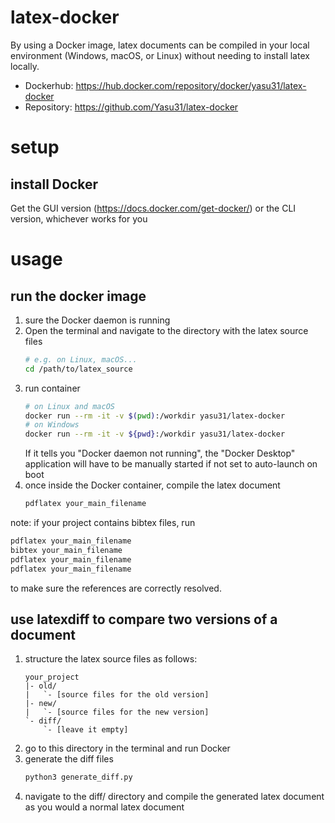 # latex-docker
By using a Docker image, latex documents can be compiled in your local environment (Windows, macOS, or Linux) without needing to install latex locally.

* Dockerhub: https://hub.docker.com/repository/docker/yasu31/latex-docker
* Repository: https://github.com/Yasu31/latex-docker

# setup
## install Docker
Get the GUI version (https://docs.docker.com/get-docker/) or the CLI version, whichever works for you

# usage
## run the docker image
1. sure the Docker daemon is running 
1. Open the terminal and navigate to the directory with the latex source files
    ```bash
    # e.g. on Linux, macOS...
    cd /path/to/latex_source
    ```
1. run container
    ```bash
    # on Linux and macOS
    docker run --rm -it -v $(pwd):/workdir yasu31/latex-docker
    # on Windows
    docker run --rm -it -v ${pwd}:/workdir yasu31/latex-docker
    ```
    If it tells you "Docker daemon not running", the "Docker Desktop" application will have to be manually started if not set to auto-launch on boot
1. once inside the Docker container, compile the latex document
    ```bash
    pdflatex your_main_filename
    ```

note: if your project contains bibtex files, run
```bash
pdflatex your_main_filename
bibtex your_main_filename
pdflatex your_main_filename
pdflatex your_main_filename
```
to make sure the references are correctly resolved.

## use latexdiff to compare two versions of a document
1. structure the latex source files as follows:
    ```
    your_project
    |- old/
    |   `- [source files for the old version]
    |- new/
    |   `- [source files for the new version]
    `- diff/
        `- [leave it empty]
    ```
1. go to this directory in the terminal and run Docker
1. generate the diff files
    ```bash
    python3 generate_diff.py
    ```
1. navigate to the diff/ directory and compile the generated latex document as you would a normal latex document